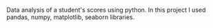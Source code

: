 Data analysis of a student's scores using python.
In this project I used pandas, numpy, matplotlib, seaborn libraries.
